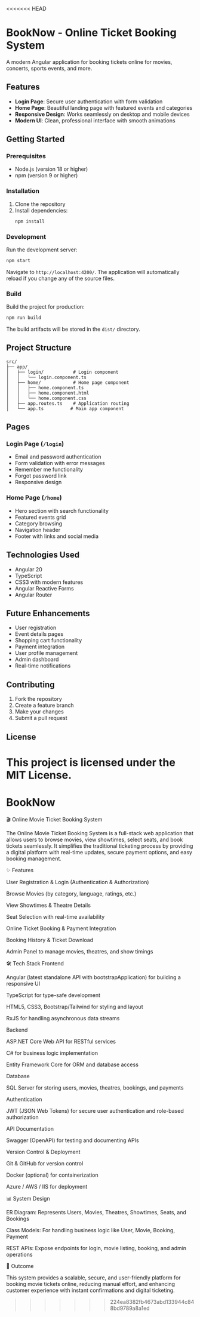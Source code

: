 <<<<<<< HEAD
# BookNow - Online Ticket Booking System

A modern Angular application for booking tickets online for movies, concerts, sports events, and more.

## Features

- **Login Page**: Secure user authentication with form validation
- **Home Page**: Beautiful landing page with featured events and categories
- **Responsive Design**: Works seamlessly on desktop and mobile devices
- **Modern UI**: Clean, professional interface with smooth animations

## Getting Started

### Prerequisites

- Node.js (version 18 or higher)
- npm (version 9 or higher)

### Installation

1. Clone the repository
2. Install dependencies:
   ```bash
   npm install
   ```

### Development

Run the development server:
```bash
npm start
```

Navigate to `http://localhost:4200/`. The application will automatically reload if you change any of the source files.

### Build

Build the project for production:
```bash
npm run build
```

The build artifacts will be stored in the `dist/` directory.

## Project Structure

```
src/
├── app/
│   ├── login/           # Login component
│   │   └── login.component.ts
│   ├── home/            # Home page component
│   │   ├── home.component.ts
│   │   ├── home.component.html
│   │   └── home.component.css
│   ├── app.routes.ts    # Application routing
│   └── app.ts          # Main app component
```

## Pages

### Login Page (`/login`)
- Email and password authentication
- Form validation with error messages
- Remember me functionality
- Forgot password link
- Responsive design

### Home Page (`/home`)
- Hero section with search functionality
- Featured events grid
- Category browsing
- Navigation header
- Footer with links and social media

## Technologies Used

- Angular 20
- TypeScript
- CSS3 with modern features
- Angular Reactive Forms
- Angular Router

## Future Enhancements

- User registration
- Event details pages
- Shopping cart functionality
- Payment integration
- User profile management
- Admin dashboard
- Real-time notifications

## Contributing

1. Fork the repository
2. Create a feature branch
3. Make your changes
4. Submit a pull request

## License

This project is licensed under the MIT License.
=======
# BookNow
🎬 Online Movie Ticket Booking System

The Online Movie Ticket Booking System is a full-stack web application that allows users to browse movies, view showtimes, select seats, and book tickets seamlessly. It simplifies the traditional ticketing process by providing a digital platform with real-time updates, secure payment options, and easy booking management.

✨ Features

User Registration & Login (Authentication & Authorization)

Browse Movies (by category, language, ratings, etc.)

View Showtimes & Theatre Details

Seat Selection with real-time availability

Online Ticket Booking & Payment Integration

Booking History & Ticket Download

Admin Panel to manage movies, theatres, and show timings

🛠️ Tech Stack
Frontend

Angular (latest standalone API with bootstrapApplication) for building a responsive UI

TypeScript for type-safe development

HTML5, CSS3, Bootstrap/Tailwind for styling and layout

RxJS for handling asynchronous data streams

Backend

ASP.NET Core Web API for RESTful services

C# for business logic implementation

Entity Framework Core for ORM and database access

Database

SQL Server for storing users, movies, theatres, bookings, and payments

Authentication

JWT (JSON Web Tokens) for secure user authentication and role-based authorization

API Documentation

Swagger (OpenAPI) for testing and documenting APIs

Version Control & Deployment

Git & GitHub for version control

Docker (optional) for containerization

Azure / AWS / IIS for deployment

📊 System Design

ER Diagram: Represents Users, Movies, Theatres, Showtimes, Seats, and Bookings

Class Models: For handling business logic like User, Movie, Booking, Payment

REST APIs: Expose endpoints for login, movie listing, booking, and admin operations

🚀 Outcome

This system provides a scalable, secure, and user-friendly platform for booking movie tickets online, reducing manual effort, and enhancing customer experience with instant confirmations and digital ticketing.
>>>>>>> 224ea8382fb4673abd133944c848bd9789a8a1ed
